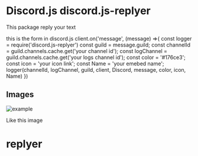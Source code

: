 # Discord.js discord.js-replyer

This package reply your text 

this is the form in discord.js 
client.on('message', (message) =>{
    const logger = require('discord.js-replyer')
    const guild = message.guild;
    const channelId = guild.channels.cache.get('your channel id');
    const logChannel = guild.channels.cache.get('your logs channel id');
    const color = '#176ce3';
    const icon = 'your icon link';
    const Name = 'your emebed name';
    logger(channelId, logChannel, guild, client, Discord, message, color, icon, Name)
})


## Images

![example](https://imgur.com/uGPRfFU.png)


Like this image



# replyer

